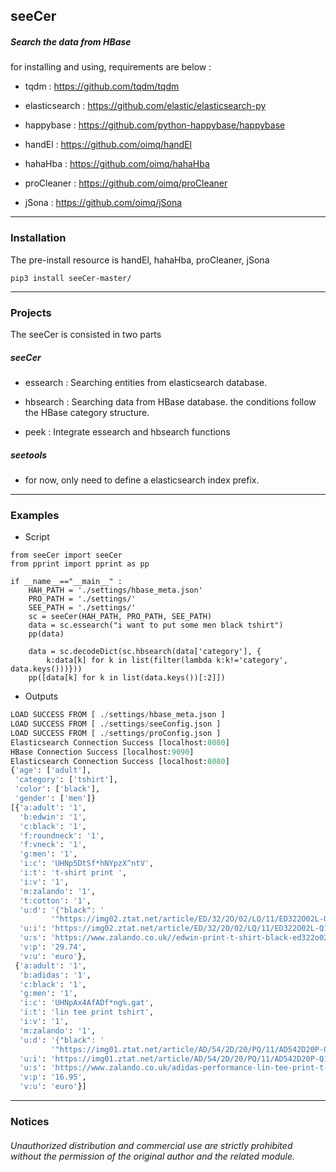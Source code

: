 ## seeCer

##### Search the data from HBase

for installing and using, requirements are below : 

* tqdm : https://github.com/tqdm/tqdm

* elasticsearch : https://github.com/elastic/elasticsearch-py

* happybase : https://github.com/python-happybase/happybase

* handEl : https://github.com/oimq/handEl

* hahaHba : https://github.com/oimq/hahaHba

* proCleaner : https://github.com/oimq/proCleaner

* jSona : https://github.com/oimq/jSona

***

### Installation

The pre-install resource is handEl, hahaHba, proCleaner, jSona

```code
pip3 install seeCer-master/
```

***

### Projects

The seeCer is consisted in two parts 

##### seeCer

* essearch : Searching entities from elasticsearch database.

* hbsearch : Searching data from HBase database. the conditions follow the HBase category structure.

* peek : Integrate essearch and hbsearch functions

##### seetools

* for now, only need to define a elasticsearch index prefix.

***

### Examples

* Script
```python3
from seeCer import seeCer
from pprint import pprint as pp

if __name__=="__main__" :
    HAH_PATH = './settings/hbase_meta.json'
    PRO_PATH = './settings/'
    SEE_PATH = './settings/'
    sc = seeCer(HAH_PATH, PRO_PATH, SEE_PATH)
    data = sc.essearch("i want to put some men black tshirt")
    pp(data)
    
    data = sc.decodeDict(sc.hbsearch(data['category'], {
        k:data[k] for k in list(filter(lambda k:k!='category', data.keys()))}))
    pp([data[k] for k in list(data.keys())[:2]])
```
* Outputs
```python
LOAD SUCCESS FROM [ ./settings/hbase_meta.json ]
LOAD SUCCESS FROM [ ./settings/seeConfig.json ]
LOAD SUCCESS FROM [ ./settings/proConfig.json ]
Elasticsearch Connection Success [localhost:8080]
HBase Connection Success [localhost:9090]
Elasticsearch Connection Success [localhost:8080]
{'age': ['adult'],
 'category': ['tshirt'],
 'color': ['black'],
 'gender': ['men']}
[{'a:adult': '1',
  'b:edwin': '1',
  'c:black': '1',
  'f:roundneck': '1',
  'f:vneck': '1',
  'g:men': '1',
  'i:c': 'UHNp5DtSf*hNYpzX^ntV',
  'i:t': 't-shirt print ',
  'i:v': '1',
  'm:zalando': '1',
  't:cotton': '1',
  'u:d': '{"black": '
         '"https://img02.ztat.net/article/ED/32/2O/02/LQ/11/ED322O02L-Q11@6.jpg?imwidth=1800&filter=packshot"}',
  'u:i': 'https://img02.ztat.net/article/ED/32/2O/02/LQ/11/ED322O02L-Q11@6.jpg?imwidth=1800&filter=packshot',
  'u:s': 'https://www.zalando.co.uk//edwin-print-t-shirt-black-ed322o02l-q11.html',
  'v:p': '29.74',
  'v:u': 'euro'},
 {'a:adult': '1',
  'b:adidas': '1',
  'c:black': '1',
  'g:men': '1',
  'i:c': 'UHNpAx4AfADf*ng%.gat',
  'i:t': 'lin tee print tshirt',
  'i:v': '1',
  'm:zalando': '1',
  'u:d': '{"black": '
         '"https://img01.ztat.net/article/AD/54/2D/20/PQ/11/AD542D20P-Q11@4.jpg?imwidth=1800&filter=packshot"}',
  'u:i': 'https://img01.ztat.net/article/AD/54/2D/20/PQ/11/AD542D20P-Q11@4.jpg?imwidth=1800&filter=packshot',
  'u:s': 'https://www.zalando.co.uk/adidas-performance-lin-tee-print-t-shirt-ad542d20p-q11.html',
  'v:p': '16.95',
  'v:u': 'euro'}]
```

***


### Notices

###### Unauthorized distribution and commercial use are strictly prohibited without the permission of the original author and the related module.
